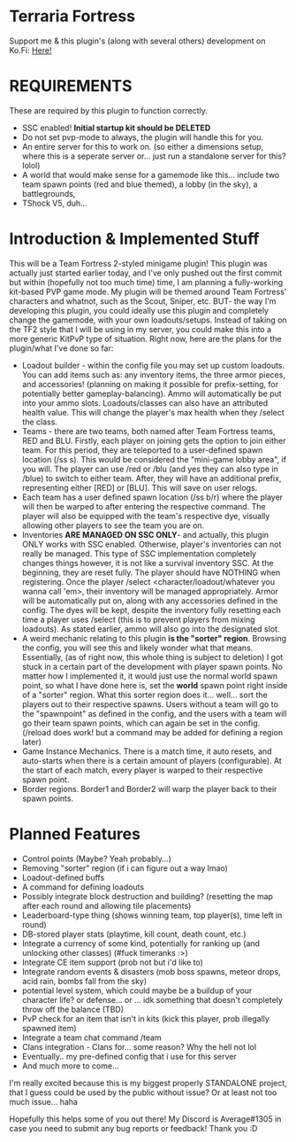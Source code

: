 # Terraria Fortress
Support me & this plugin's (along with several others) development on Ko.Fi: [Here!](https://ko-fi.com/averageterraria)

# **REQUIREMENTS**
These are required by this plugin to function correctly.
- SSC enabled! **Initial startup kit should be DELETED**
- Do not set pvp-mode to always, the plugin will handle this for you.
- An entire server for this to work on. (so either a dimensions setup, where this is a seperate server or... just run a standalone server for this? lolol)
- A world that would make sense for a gamemode like this... include two team spawn points (red and blue themed), a lobby (in the sky), a battlegrounds, 
- TShock V5, duh...

# Introduction & Implemented Stuff
This will be a Team Fortress 2-styled minigame plugin! This plugin was actually just started earlier today, and I've only pushed out the first commit but within (hopefully not too much time) time, I am planning a fully-working kit-based PVP game mode. My plugin will be themed around Team Fortress' characters and whatnot, such as the Scout, Sniper, etc. BUT- the way I'm developing this plugin, you could ideally use this plugin and completely change the gamemode, with your own loadouts/setups. Instead of taking on the TF2 style that I will be using in my server, you could make this into a more generic KitPvP type of situation. Right now, here are the plans for the plugin/what I've done so far:

- Loadout builder - within the config file you may set up custom loadouts. You can add items such as: any inventory items, the three armor pieces, and accessories! (planning on making it possible for prefix-setting, for potentially better gameplay-balancing). Ammo will automatically be put into your ammo slots. Loadouts/classes can also have an attributed health value. This will change the player's max health when they /select the class.
- Teams - there are two teams, both named after Team Fortress teams, RED and BLU. Firstly, each player on joining gets the option to join either team. For this period, they are teleported to a user-defined spawn location (/ss s). This would be considered the "mini-game lobby area", if you will. The player can use /red or /blu (and yes they can also type in /blue) to switch to either team. After, they will have an additional prefix, representing either [RED] or [BLU]. This will save on user relogs.
- Each team has a user defined spawn location (/ss b/r) where the player will then be warped to after entering the respective command. The player will also be equipped with the team's respective dye, visually allowing other players to see the team you are on.
- Inventories **ARE MANAGED ON SSC ONLY**- and actually, this plugin ONLY works with SSC enabled. Otherwise, player's inventories can not really be managed. This type of SSC implementation completely changes things however, it is not like a survival inventory SSC. At the beginning, they are reset fully. The player should have NOTHING when registering. Once the player /select <character/loadout/whatever you wanna call 'em>, their inventory will be managed appropriately. Armor will be automatically put on, along with any accessories defined in the config. The dyes will be kept, despite the inventory fully resetting each time a player uses /select (this is to prevent players from mixing loadouts). As stated earlier, ammo will also go into the designated slot.
- A weird mechanic relating to this plugin **is the "sorter" region**. Browsing the config, you will see this and likely wonder what that means. Essentially, (as of right now, this whole thing is subject to deletion) I got stuck in a certain part of the development with player spawn points. No matter how I implemented it, it would just use the normal world spawn point, so what I have done here is, set the **world** spawn point right inside of a "sorter" region. What this sorter region does it... well... sort the players out to their respective spawns. Users without a team will go to the "spawnpoint" as defined in the config, and the users with a team will go their team spawn points, which can again be set in the config. (/reload does work! but a command may be added for defining a region later)
- Game Instance Mechanics. There is a match time, it auto resets, and auto-starts when there is a certain amount of players (configurable). At the start of each match, every player is warped to their respective spawn point.
- Border regions. Border1 and Border2 will warp the player back to their spawn points.

# Planned Features
- Control points (Maybe? Yeah probably...)
- Removing "sorter" region (if i can figure out a way lmao)
- Loadout-defined buffs
- A command for defining loadouts
- Possibly integrate block destruction and building? (resetting the map after each round and allowing tile placements)
- Leaderboard-type thing (shows winning team, top player(s), time left in round)
- DB-stored player stats (playtime, kill count, death count, etc.)
- Integrate a currency of some kind, potentially for ranking up (and unlocking other classes) (#fuck timeranks :>)
- Integrate CE item support (prob not but i'd like to)
- Integrate random events & disasters (mob boss spawns, meteor drops, acid rain, bombs fall from the sky)
- potential level system, which could maybe be a buildup of your character life? or defense... or ... idk something that doesn't completely throw off the balance (TBD)
- PvP check for an item that isn't in kits (kick this player, prob illegally spawned item)
- Integrate a team chat command /team <message>
- Clans integration - Clans for... some reason? Why the hell not lol
- Eventually.. my pre-defined config that i use for this server
- And much more to come...

I'm really excited because this is my biggest properly STANDALONE project, that I guess could be used by the public without issue? Or at least not too much issue... haha

Hopefully this helps some of you out there! My Discord is Average#1305 in case you need to submit any bug reports or feedback! Thank you :D
